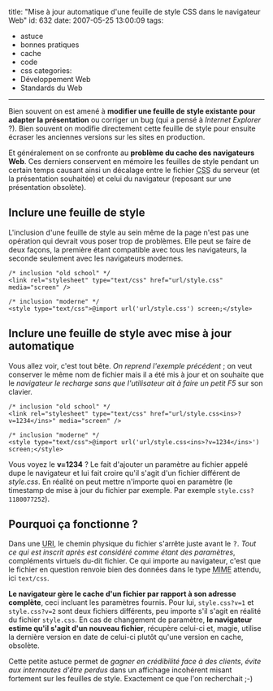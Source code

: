 title: "Mise à jour automatique d'une feuille de style CSS dans le navigateur Web"
id: 632
date: 2007-05-25 13:00:09
tags:
- astuce
- bonnes pratiques
- cache
- code
- css
categories:
- Développement Web
- Standards du Web
---

Bien souvent on est amené à **modifier une feuille de style existante pour adapter la présentation** ou corriger un bug (qui a pensé à _Internet Explorer_ ?).
Bien souvent on modifie directement cette feuille de style pour ensuite écraser les anciennes versions sur les sites en production.

Et généralement on se confronte au **problème du cache des navigateurs Web**. Ces derniers conservent en mémoire les feuilles de style pendant un certain temps causant ainsi un décalage entre le fichier <acronym title="Cascading Style Sheet">CSS</acronym> du serveur (et la présentation souhaitée) et celui du navigateur (reposant sur une présentation obsolète).
<!--more-->

## Inclure une feuille de style

L'inclusion d'une feuille de style au sein même de la page n'est pas une opération qui devrait vous poser trop de problèmes. Elle peut se faire de deux façons, la première étant compatible avec tous les navigateurs, la seconde seulement avec les navigateurs modernes.

```
/* inclusion "old school" */
<link rel="stylesheet" type="text/css" href="url/style.css" media="screen" />

/* inclusion "moderne" */
<style type="text/css">@import url('url/style.css') screen;</style>
```

## Inclure une feuille de style avec mise à jour automatique

Vous allez voir, c'est tout bête. _On reprend l'exemple précédent_ ; on veut conserver le même nom de fichier mais il a été mis à jour et on souhaite que le _navigateur le recharge sans que l'utilisateur ait à faire un petit F5_ sur son clavier.

```
/* inclusion "old school" */
<link rel="stylesheet" type="text/css" href="url/style.css<ins>?v=1234</ins>" media="screen" />

/* inclusion "moderne" */
<style type="text/css">@import url('url/style.css<ins>?v=1234</ins>') screen;</style>
```

Vous voyez le **v=1234** ? Le fait d'ajouter un paramètre au fichier appelé dupe le navigateur et lui fait croire qu'il s'agit d'un fichier différent de _style.css_. En réalité on peut mettre n'importe quoi en paramètre (le timestamp de mise à jour du fichier par exemple. Par exemple `style.css?1180077252`).

## Pourquoi ça fonctionne ?

Dans une <acronym title="Uniform Ressource Identifier">URI</acronym>, le chemin physique du fichier s'arrête juste avant le <kbd>?</kbd>. _Tout ce qui est inscrit après est considéré comme étant des paramètres_, compléments virtuels du-dit fichier. Ce qui importe au navigateur, c'est que le fichier en question renvoie bien des données dans le type <acronym title="Multipurpose Internet Mail Extensions">MIME</acronym> attendu, ici `text/css`.

**Le navigateur gère le cache d'un fichier par rapport à son adresse complète**, ceci incluant les paramètres fournis. Pour lui, `style.css?v=1` et `style.css?v=2` sont deux fichiers différents, peu importe s'il s'agit en réalité du fichier `style.css`.
En cas de changement de paramètre, **le navigateur estime qu'il s'agit d'un nouveau fichier**, récupère celui-ci et, magie, utilise la dernière version en date de celui-ci plutôt qu'une version en cache, obsolète.

Cette petite astuce permet de _gagner en crédibilité face à des clients_, _évite aux internautes d'être perdus_ dans un affichage incohérent misant fortement sur les feuilles de style.
Exactement ce que l'on recherchait ;-)

